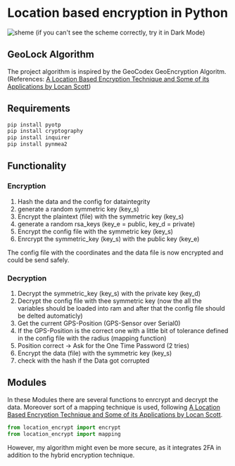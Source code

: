 # Location based encryption in Python 

![sheme](/documentation/scheme.png)
(if you can't see the scheme correctly, try it in Dark Mode)
## GeoLock Algorithm
The project algorithm is inspired by the  GeoCodex GeoEncryption Algoritm. (References: [A Location Based Encryption Technique and Some of its Applications by Locan Scott](https://faculty.nps.edu/dedennin/publications/ION_GPS_2003_DC_VF.pdf))


## Requirements
```bash
pip install pyotp
pip install cryptography
pip install inquirer
pip install pynmea2
```

## Functionality
### Encryption
1. Hash the data and the config for dataintegrity 
2. generate a random symmetric key (key_s)
3. Encrypt the plaintext (file) with the symmetric key (key_s)
4. generate a random rsa_keys (key_e = public, key_d = private)
5. Encrypt the config file with the symmetric key (key_s)
6. Enrcrypt the symmetric_key (key_s) with the public key (key_e)

The config file with the coordinates and the data file is now encrypted and could be send safely. 

### Decryption
1. Decrypt the symmetric_key (key_s) with the private key (key_d)
2. Decrypt the config file with thee symmetric key (now the all the variables should be loaded into ram and after that the config file should be delted automaticly)
3. Get the current GPS-Position (GPS-Sensor over Serial0)
4. If the GPS-Position is the correct one with a little bit of tolerance defined in the config file with the radius (mapping function)
5. Position correct -> Ask for the One Time Password (2 tries)
6. Encrypt the data (file) with the symmetric key (key_s)
7. check with the hash if the Data got corrupted

## Modules
In these Modules there are several functions to enrcrypt and decrypt the data. Moreover sort of a mapping technique is used, following [A Location Based Encryption Technique and Some of its Applications by Locan Scott](https://faculty.nps.edu/dedennin/publications/ION_GPS_2003_DC_VF.pdf).


```python
from location_encrypt import encrypt
from location_encrypt import mapping
```
However, my algorithm might even be more secure, as it integrates 2FA in addition to the hybrid encryption technique.
